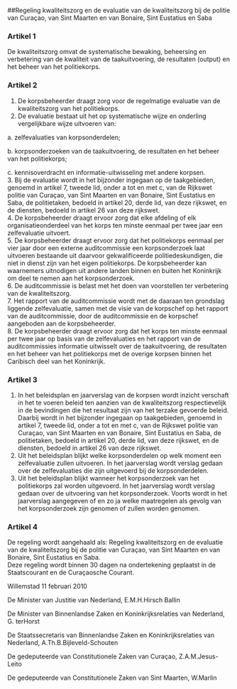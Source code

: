 <meta http-equiv='Content-Type' content='text/html; charset=utf-8' />

##Regeling kwaliteitszorg en de evaluatie van de kwaliteitszorg bij de politie van Curaçao, van Sint Maarten en van Bonaire, Sint Eustatius en Saba

### Artikel  1  

De kwaliteitszorg omvat de systematische bewaking, beheersing en verbetering van de kwaliteit van de taakuitvoering, de resultaten (output) en het beheer van het politiekorps.  

### Artikel  2  

1.  De korpsbeheerder draagt zorg voor de regelmatige evaluatie van de kwaliteitszorg van het politiekorps.   
2.  De evaluatie bestaat uit het op systematische wijze en onderling vergelijkbare wijze uitvoeren van: 

a. zelfevaluaties van korpsonderdelen;  

b. korpsonderzoeken van de taakuitvoering, de resultaten en het beheer van het politiekorps;  

c. kennisoverdracht en informatie-uitwisseling met andere korpsen.     
3.  Bij de evaluatie wordt in het bijzonder ingegaan op de taakgebieden, genoemd in artikel 7, tweede lid, onder a tot en met c, van de Rijkswet politie van Curaçao, van Sint Maarten en van Bonaire, Sint Eustatius en Saba, de politietaken, bedoeld in artikel 20, derde lid, van deze rijkswet, en de diensten, bedoeld in artikel 26 van deze rijkswet.   
4.  De korpsbeheerder draagt ervoor zorg dat elke afdeling of elk organisatieonderdeel van het korps ten minste eenmaal per twee jaar een zelfevaluatie uitvoert.   
5.  De korpsbeheerder draagt ervoor zorg dat het politiekorps eenmaal per vier jaar door een externe auditcommissie een korpsonderzoek laat uitvoeren bestaande uit daarvoor gekwalificeerde politiedeskundigen, die niet in dienst zijn van het eigen politiekorps. De korpsbeheerder kan waarnemers uitnodigen uit andere landen binnen en buiten het Koninkrijk om deel te nemen aan het korpsonderzoek.   
6.  De auditcommissie is belast met het doen van voorstellen ter verbetering van de kwaliteitszorg.   
7.  Het rapport van de auditcommissie wordt met de daaraan ten grondslag liggende zelfevaluatie, samen met de visie van de korpschef op het rapport van de auditcommissie, door de auditcommissie en de korpschef aangeboden aan de korpsbeheerder.   
8.  De korpsbeheerder draagt ervoor zorg dat het korps ten minste eenmaal per twee jaar op basis van de zelfevaluaties en het rapport van de auditcommissies informatie uitwisselt over de taakuitvoering, de resultaten en het beheer van het politiekorps met de overige korpsen binnen het Caribisch deel van het Koninkrijk.   

### Artikel  3  

1.  In het beleidsplan en jaarverslag van de korpsen wordt inzicht verschaft in het te voeren beleid ten aanzien van de kwaliteitszorg respectievelijk in de bevindingen die het resultaat zijn van het terzake gevoerde beleid. Daarbij wordt in het bijzonder ingegaan op taakgebieden, genoemd in artikel 7, tweede lid, onder a tot en met c, van de Rijkswet politie van Curaçao, van Sint Maarten en van Bonaire, Sint Eustatius en Saba, de politietaken, bedoeld in artikel 20, derde lid, van deze rijkswet, en de diensten, bedoeld in artikel 26 van deze rijkswet.   
2.  Uit het beleidsplan blijkt welke korpsonderdelen op welk moment een zelfevaluatie zullen uitvoeren. In het jaarverslag wordt verslag gedaan over de zelfevaluaties die zijn uitgevoerd bij de korpsonderdelen.   
3.  Uit het beleidsplan blijkt wanneer het korpsonderzoek van het politiekorps zal worden uitgevoerd. In het jaarverslag wordt verslag gedaan over de uitvoering van het korpsonderzoek. Voorts wordt in het jaarverslag aangegeven of en zo ja welke maatregelen als gevolg van het korpsonderzoek zijn genomen of zullen worden genomen.   

### Artikel  4  

De regeling wordt aangehaald als: Regeling kwaliteitszorg en de evaluatie van de kwaliteitszorg bij de politie van Curaçao, van Sint Maarten en van Bonaire, Sint Eustatius en Saba.  
Deze regeling wordt binnen 30 dagen na ondertekening geplaatst in de Staatscourant en de Curaçaosche Courant.   

Willemstad 
11 februari 2010   

De 
Minister van Justitie van Nederland, 
E.M.H.Hirsch Ballin 

De 
Minister van Binnenlandse Zaken en Koninkrijksrelaties van Nederland, 
G. terHorst 

De 
Staatssecretaris van Binnenlandse Zaken en Koninkrijksrelaties van Nederland, 
A.Th.B.Bijleveld-Schouten 

De 
gedeputeerde van Constitutionele Zaken van Curaçao, 
Z.A.M.Jesus-Leito 

De 
gedeputeerde van Constitutionele Zaken van Sint Maarten, 
W.Marlin   
